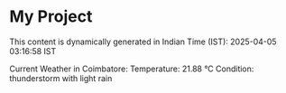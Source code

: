 # My Project

This content is dynamically generated in Indian Time (IST): 2025-04-05 03:16:58 IST


Current Weather in Coimbatore:
Temperature: 21.88 °C
Condition: thunderstorm with light rain
